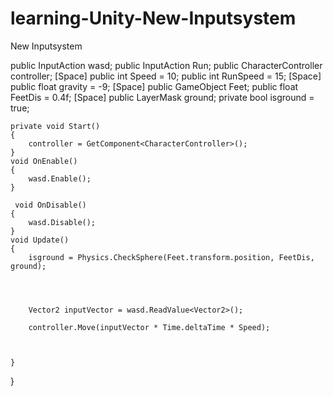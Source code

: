 # learning-Unity-New-Inputsystem
New Inputsystem


 public InputAction wasd;
    public InputAction Run;
    public CharacterController controller;
    [Space]
    public int Speed = 10;
    public int RunSpeed = 15;
    [Space]
    public float gravity = -9;
    [Space]
    public GameObject Feet;
    public float FeetDis = 0.4f;
    [Space]
    public LayerMask ground;
    private bool isground = true;

    
    
    private void Start()
    {
        controller = GetComponent<CharacterController>();
    }
    void OnEnable()
    {
        wasd.Enable();
    }

     void OnDisable()
    {
        wasd.Disable();
    }
    void Update()
    {
        isground = Physics.CheckSphere(Feet.transform.position, FeetDis, ground);

        
       

        Vector2 inputVector = wasd.ReadValue<Vector2>();

        controller.Move(inputVector * Time.deltaTime * Speed);

       

    }



}

